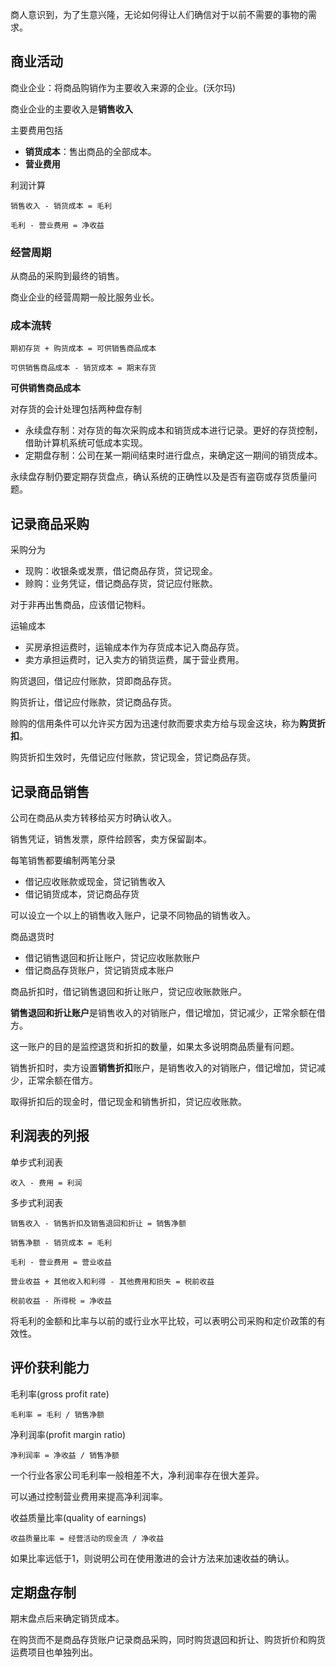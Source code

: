 
商人意识到，为了生意兴隆，无论如何得让人们确信对于以前不需要的事物的需求。


## 商业活动

商业企业：将商品购销作为主要收入来源的企业。(沃尔玛)

商业企业的主要收入是**销售收入**

主要费用包括
+ **销货成本**：售出商品的全部成本。
+ **营业费用**


利润计算

```
销售收入 - 销货成本 = 毛利

毛利 - 营业费用 = 净收益
```

### 经营周期

从商品的采购到最终的销售。

商业企业的经营周期一般比服务业长。

### 成本流转

```
期初存货 + 购货成本 = 可供销售商品成本

可供销售商品成本 - 销货成本 = 期末存货
```

**可供销售商品成本**

对存货的会计处理包括两种盘存制
+ 永续盘存制：对存货的每次采购成本和销货成本进行记录。更好的存货控制，借助计算机系统可低成本实现。
+ 定期盘存制：公司在某一期间结束时进行盘点，来确定这一期间的销货成本。

永续盘存制仍要定期存货盘点，确认系统的正确性以及是否有盗窃或存货质量问题。

## 记录商品采购

采购分为
+ 现购：收银条或发票，借记商品存货，贷记现金。
+ 赊购：业务凭证，借记商品存货，贷记应付账款。

对于非再出售商品，应该借记物料。

运输成本
+ 买房承担运费时，运输成本作为存货成本记入商品存货。
+ 卖方承担运费时，记入卖方的销货运费，属于营业费用。

购货退回，借记应付账款，贷即商品存货。

购货折让，借记应付账款，贷记商品存货。

赊购的信用条件可以允许买方因为迅速付款而要求卖方给与现金这块，称为**购货折扣**。

购货折扣生效时，先借记应付账款，贷记现金，贷记商品存货。

## 记录商品销售

公司在商品从卖方转移给买方时确认收入。

销售凭证，销售发票，原件给顾客，卖方保留副本。

每笔销售都要编制两笔分录
+ 借记应收账款或现金，贷记销售收入
+ 借记销货成本，贷记商品存货

可以设立一个以上的销售收入账户，记录不同物品的销售收入。

商品退货时
+ 借记销售退回和折让账户，贷记应收账款账户
+ 借记商品存货账户，贷记销货成本账户

商品折扣时，借记销售退回和折让账户，贷记应收账款账户。


**销售退回和折让账户**是销售收入的对销账户，借记增加，贷记减少，正常余额在借方。

这一账户的目的是监控退货和折扣的数量，如果太多说明商品质量有问题。

销售折扣时，卖方设置**销售折扣**账户，是销售收入的对销账户，借记增加，贷记减少，正常余额在借方。

取得折扣后的现金时，借记现金和销售折扣，贷记应收账款。


## 利润表的列报

单步式利润表
```
收入 - 费用 = 利润
```

多步式利润表


```
销售收入 - 销售折扣及销售退回和折让 = 销售净额
```

```
销售净额 - 销货成本 = 毛利

毛利 - 营业费用 = 营业收益

营业收益 + 其他收入和利得 - 其他费用和损失 = 税前收益

税前收益 - 所得税 = 净收益

```

将毛利的金额和比率与以前的或行业水平比较，可以表明公司采购和定价政策的有效性。

## 评价获利能力

毛利率(gross profit rate)

```
毛利率 = 毛利 / 销售净额
```

净利润率(profit margin ratio)

```
净利润率 = 净收益 / 销售净额
```

一个行业各家公司毛利率一般相差不大，净利润率存在很大差异。

可以通过控制营业费用来提高净利润率。

收益质量比率(quality of earnings)
```
收益质量比率 = 经营活动的现金流 / 净收益
```
如果比率远低于1，则说明公司在使用激进的会计方法来加速收益的确认。

## 定期盘存制

期末盘点后来确定销货成本。

在购货而不是商品存货账户记录商品采购，同时购货退回和折让、购货折价和购货运费项目也单独列出。

